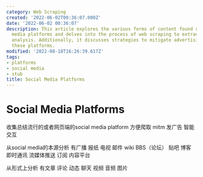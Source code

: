 ```yaml
---
category: Web Scraping
created: '2022-06-02T00:36:07.000Z'
date: '2022-06-02 00:36:07'
description: This article explores the various forms of content found on popular social
  media platforms and delves into the process of web scraping to extract data for
  analysis. Additionally, it discusses strategies to mitigate advertising impact within
  these platforms.
modified: '2022-08-18T16:26:39.617Z'
tags:
- platforms
- social media
- stub
title: Social Media Platforms
---
```


# Social Media Platforms

收集总结流行的或者网页端的social media platform 方便爬取 mitm 发广告 智能交互

从social media的本源分析 有广播 报纸 电视 邮件 wiki BBS（论坛） 贴吧 博客 即时通讯 流媒体推送 订阅 内容平台

从形式上分析 有文章 评论 动态 聊天 视频 音频 图片
